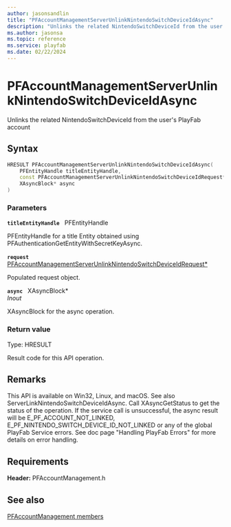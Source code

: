 ```yaml
---
author: jasonsandlin
title: "PFAccountManagementServerUnlinkNintendoSwitchDeviceIdAsync"
description: "Unlinks the related NintendoSwitchDeviceId from the user's PlayFab account"
ms.author: jasonsa
ms.topic: reference
ms.service: playfab
ms.date: 02/22/2024
---
```


# PFAccountManagementServerUnlinkNintendoSwitchDeviceIdAsync  

Unlinks the related NintendoSwitchDeviceId from the user's PlayFab account  

## Syntax  
  
```cpp
HRESULT PFAccountManagementServerUnlinkNintendoSwitchDeviceIdAsync(  
    PFEntityHandle titleEntityHandle,  
    const PFAccountManagementServerUnlinkNintendoSwitchDeviceIdRequest* request,  
    XAsyncBlock* async  
)  
```  
  
### Parameters  
  
**`titleEntityHandle`** &nbsp; PFEntityHandle  
  
PFEntityHandle for a title Entity obtained using PFAuthenticationGetEntityWithSecretKeyAsync.  
  
**`request`** &nbsp; [PFAccountManagementServerUnlinkNintendoSwitchDeviceIdRequest*](../../pfaccountmanagementtypes/structs/pfaccountmanagementserverunlinknintendoswitchdeviceidrequest.md)  
  
Populated request object.  
  
**`async`** &nbsp; XAsyncBlock*  
*_Inout_*  
  
XAsyncBlock for the async operation.  
  
  
### Return value
Type: HRESULT
  
Result code for this API operation.
  
## Remarks  
  
This API is available on Win32, Linux, and macOS. See also ServerLinkNintendoSwitchDeviceIdAsync. Call XAsyncGetStatus to get the status of the operation. If the service call is unsuccessful, the async result will be E_PF_ACCOUNT_NOT_LINKED, E_PF_NINTENDO_SWITCH_DEVICE_ID_NOT_LINKED or any of the global PlayFab Service errors. See doc page "Handling PlayFab Errors" for more details on error handling.
  
## Requirements  
  
**Header:** PFAccountManagement.h
  
## See also  
[PFAccountManagement members](../pfaccountmanagement_members.md)  

  
  

